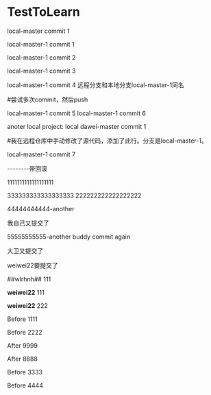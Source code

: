 # TestToLearn

local-master commit 1 

local-master-1 commit 1 

local-master-1 commit 2 

local-master-1 commit 3 

local-master-1 commit 4 远程分支和本地分支local-master-1同名

#尝试多次commit，然后push

local-master-1 commit 5
local-master-1 commit 6

anoter local project: local dawei-master commit 1

#我在远程仓库中手动修改了源代码，添加了此行。分支是local-master-1。

local-master-1 commit 7

--------带回滚

1111111111111111111

333333333333333333
222222222222222222

44444444444-another

我自己又提交了

55555555555-another buddy commit again

大卫又提交了

weiwei22要提交了

##wlrhnh## 111

**weiwei22** 111

**weiwei22** 222

Before 1111

Before 2222

After 9999

After 8888

Before 3333

Before 4444
